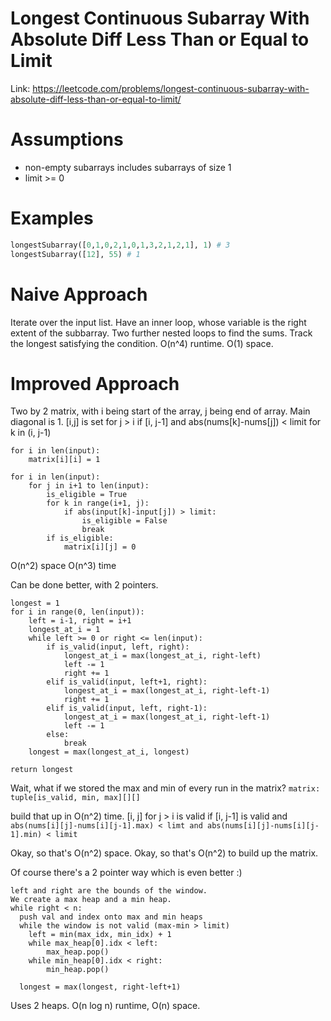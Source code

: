 # Longest Continuous Subarray With Absolute Diff Less Than or Equal to Limit

Link: https://leetcode.com/problems/longest-continuous-subarray-with-absolute-diff-less-than-or-equal-to-limit/

# Assumptions
- non-empty subarrays includes subarrays of size 1
- limit >= 0

# Examples
```python
longestSubarray([0,1,0,2,1,0,1,3,2,1,2,1], 1) # 3
longestSubarray([12], 55) # 1
```

# Naive Approach
Iterate over the input list.
Have an inner loop, whose variable is the right extent of the subbarray.
Two further nested loops to find the sums.
Track the longest satisfying the condition.
O(n^4) runtime.
O(1) space.


# Improved Approach
Two by 2 matrix, with i being start of the array, j being end of array.
Main diagonal is 1.
[i,j] is set for j > i if [i, j-1] and abs(nums[k]-nums[j]) < limit for k in (i, j-1)
```
for i in len(input):
    matrix[i][i] = 1

for i in len(input):
    for j in i+1 to len(input):
        is_eligible = True
        for k in range(i+1, j):
            if abs(input[k]-input[j]) > limit:
                is_eligible = False
                break
        if is_eligible:
            matrix[i][j] = 0
```
O(n^2) space
O(n^3) time


Can be done better, with 2 pointers.
```
longest = 1
for i in range(0, len(input)):
    left = i-1, right = i+1
    longest_at_i = 1
    while left >= 0 or right <= len(input):
        if is_valid(input, left, right):
            longest_at_i = max(longest_at_i, right-left)
            left -= 1
            right += 1
        elif is_valid(input, left+1, right):
            longest_at_i = max(longest_at_i, right-left-1)
            right += 1
        elif is_valid(input, left, right-1):
            longest_at_i = max(longest_at_i, right-left-1)
            left -= 1
        else:
            break
    longest = max(longest_at_i, longest)

return longest
```

Wait, what if we stored the max and min of every run in the matrix?
`matrix: tuple[is_valid, min, max][][]`

build that up in O(n^2) time.
[i, j] for j > i is valid if [i, j-1] is valid and `abs(nums[i][j]-nums[i][j-1].max) < limt and abs(nums[i][j]-nums[i][j-1].min) < limit`
        

Okay, so that's O(n^2) space.
Okay, so that's O(n^2) to build up the matrix.

Of course there's a 2 pointer way which is even better :)

```
left and right are the bounds of the window.
We create a max heap and a min heap.
while right < n:
  push val and index onto max and min heaps
  while the window is not valid (max-min > limit)
    left = min(max_idx, min_idx) + 1
    while max_heap[0].idx < left:
        max_heap.pop()
    while min_heap[0].idx < right:
        min_heap.pop()

  longest = max(longest, right-left+1)
```

Uses 2 heaps.
O(n log n) runtime, O(n) space.
